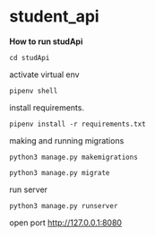 # student_api
**How to run studApi**

```console
cd studApi
```

activate virtual env

```console
pipenv shell
```

install requirements.

```console
pipenv install -r requirements.txt
```
 making and running migrations
 
```console
python3 manage.py makemigrations
```
```console
python3 manage.py migrate
```
run server
```console
python3 manage.py runserver
```
open port http://127.0.0.1:8080
